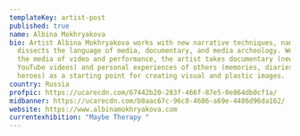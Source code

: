 ```yaml
---
templateKey: artist-post
published: true
name: Albina Mokhryakova
bio: Artist Albina Mokhryakova works with new narrative techniques, namely, she
  dissects the language of media, documentary, and media archeology. Working in
  the media of video and performance, the artist takes documentary (news,
  YouTube videos) and personal experiences of others (memories, diaries of media
  heroes) as a starting point for creating visual and plastic images.
country: Russia
profpic: https://ucarecdn.com/67442b20-283f-466f-87e5-0e864db0cf1a/
midbanner: https://ucarecdn.com/b8aac67c-96c8-4686-a69e-4486d96da162/
website: https://www.albinamokhryakova.com
currentexhibition: "Maybe Therapy "
---
```


